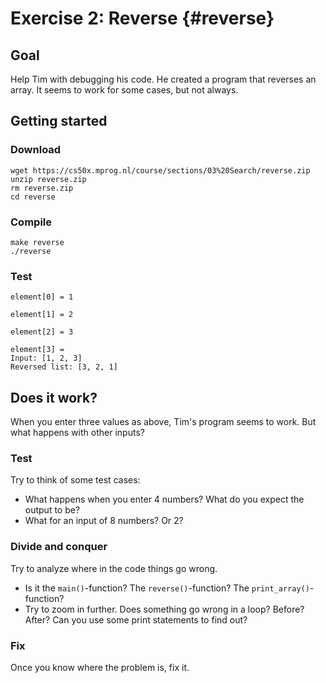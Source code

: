 # Exercise 2: Reverse {#reverse}

## Goal

Help Tim with debugging his code. He created a program that reverses an array. It seems to work for some cases, but not always.

## Getting started

### Download

	wget https://cs50x.mprog.nl/course/sections/03%20Search/reverse.zip
	unzip reverse.zip
	rm reverse.zip
	cd reverse

### Compile

	make reverse
	./reverse

### Test

	element[0] = 1

	element[1] = 2

	element[2] = 3

	element[3] =
	Input: [1, 2, 3]
	Reversed list: [3, 2, 1]

## Does it work?

When you enter three values as above, Tim's program seems to work. But what happens with other inputs?

### Test

Try to think of some test cases:

* What happens when you enter 4 numbers? What do you expect the output to be?
* What for an input of 8 numbers? Or 2?

### Divide and conquer

Try to analyze where in the code things go wrong.

* Is it the `main()`-function? The `reverse()`-function? The `print_array()`-function?
* Try to zoom in further. Does something go wrong in a loop? Before? After? Can you use some print statements to find out?

### Fix

Once you know where the problem is, fix it.
